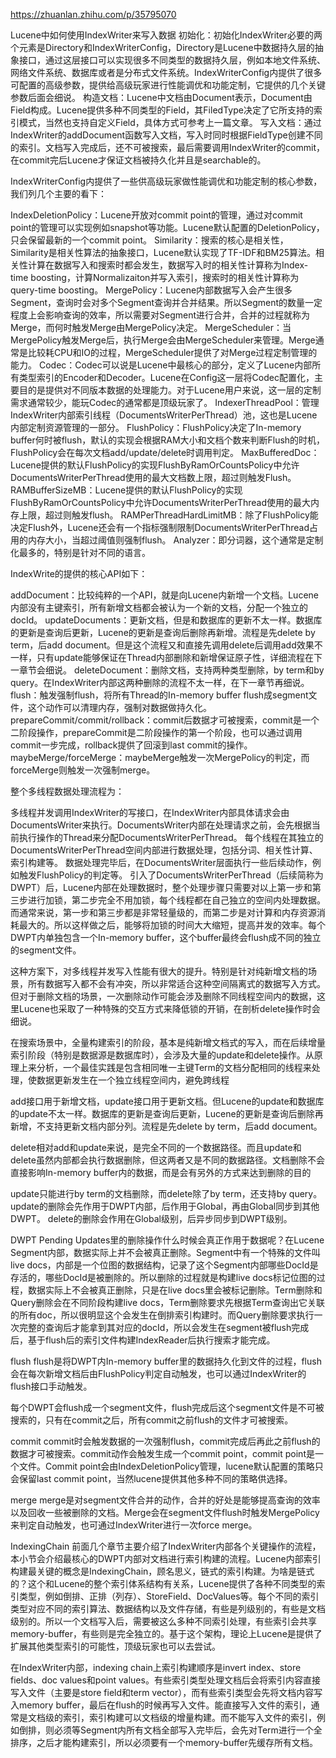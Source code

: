 https://zhuanlan.zhihu.com/p/35795070

Lucene中如何使用IndexWriter来写入数据
初始化：初始化IndexWriter必要的两个元素是Directory和IndexWriterConfig，Directory是Lucene中数据持久层的抽象接口，通过这层接口可以实现很多不同类型的数据持久层，例如本地文件系统、网络文件系统、数据库或者是分布式文件系统。IndexWriterConfig内提供了很多可配置的高级参数，提供给高级玩家进行性能调优和功能定制，它提供的几个关键参数后面会细说。
构造文档：Lucene中文档由Document表示，Document由Field构成。Lucene提供多种不同类型的Field，其FiledType决定了它所支持的索引模式，当然也支持自定义Field，具体方式可参考上一篇文章。
写入文档：通过IndexWriter的addDocument函数写入文档，写入时同时根据FieldType创建不同的索引。文档写入完成后，还不可被搜索，最后需要调用IndexWriter的commit，在commit完后Lucene才保证文档被持久化并且是searchable的。



IndexWriterConfig内提供了一些供高级玩家做性能调优和功能定制的核心参数，我们列几个主要的看下：

IndexDeletionPolicy：Lucene开放对commit point的管理，通过对commit point的管理可以实现例如snapshot等功能。Lucene默认配置的DeletionPolicy，只会保留最新的一个commit point。
Similarity：搜索的核心是相关性，Similarity是相关性算法的抽象接口，Lucene默认实现了TF-IDF和BM25算法。相关性计算在数据写入和搜索时都会发生，数据写入时的相关性计算称为Index-time boosting，计算Normalizaiton并写入索引，搜索时的相关性计算称为query-time boosting。
MergePolicy：Lucene内部数据写入会产生很多Segment，查询时会对多个Segment查询并合并结果。所以Segment的数量一定程度上会影响查询的效率，所以需要对Segment进行合并，合并的过程就称为Merge，而何时触发Merge由MergePolicy决定。
MergeScheduler：当MergePolicy触发Merge后，执行Merge会由MergeScheduler来管理。Merge通常是比较耗CPU和IO的过程，MergeScheduler提供了对Merge过程定制管理的能力。
Codec：Codec可以说是Lucene中最核心的部分，定义了Lucene内部所有类型索引的Encoder和Decoder。Lucene在Config这一层将Codec配置化，主要目的是提供对不同版本数据的处理能力。对于Lucene用户来说，这一层的定制需求通常较少，能玩Codec的通常都是顶级玩家了。
IndexerThreadPool：管理IndexWriter内部索引线程（DocumentsWriterPerThread）池，这也是Lucene内部定制资源管理的一部分。
FlushPolicy：FlushPolicy决定了In-memory buffer何时被flush，默认的实现会根据RAM大小和文档个数来判断Flush的时机，FlushPolicy会在每次文档add/update/delete时调用判定。
MaxBufferedDoc：Lucene提供的默认FlushPolicy的实现FlushByRamOrCountsPolicy中允许DocumentsWriterPerThread使用的最大文档数上限，超过则触发Flush。
RAMBufferSizeMB：Lucene提供的默认FlushPolicy的实现FlushByRamOrCountsPolicy中允许DocumentsWriterPerThread使用的最大内存上限，超过则触发flush。
RAMPerThreadHardLimitMB：除了FlushPolicy能决定Flush外，Lucene还会有一个指标强制限制DocumentsWriterPerThread占用的内存大小，当超过阈值则强制flush。
Analyzer：即分词器，这个通常是定制化最多的，特别是针对不同的语言。


IndexWrite的提供的核心API如下：

addDocument：比较纯粹的一个API，就是向Lucene内新增一个文档。Lucene内部没有主键索引，所有新增文档都会被认为一个新的文档，分配一个独立的docId。
updateDocuments：更新文档，但是和数据库的更新不太一样。数据库的更新是查询后更新，Lucene的更新是查询后删除再新增。流程是先delete by term，后add document。但是这个流程又和直接先调用delete后调用add效果不一样，只有update能够保证在Thread内部删除和新增保证原子性，详细流程在下一章节会细说。
deleteDocument：删除文档，支持两种类型删除，by term和by query。在IndexWriter内部这两种删除的流程不太一样，在下一章节再细说。
flush：触发强制flush，将所有Thread的In-memory buffer flush成segment文件，这个动作可以清理内存，强制对数据做持久化。
prepareCommit/commit/rollback：commit后数据才可被搜索，commit是一个二阶段操作，prepareCommit是二阶段操作的第一个阶段，也可以通过调用commit一步完成，rollback提供了回滚到last commit的操作。
maybeMerge/forceMerge：maybeMerge触发一次MergePolicy的判定，而forceMerge则触发一次强制merge。

整个多线程数据处理流程为：

多线程并发调用IndexWriter的写接口，在IndexWriter内部具体请求会由DocumentsWriter来执行。DocumentsWriter内部在处理请求之前，会先根据当前执行操作的Thread来分配DocumentsWriterPerThread。
每个线程在其独立的DocumentsWriterPerThread空间内部进行数据处理，包括分词、相关性计算、索引构建等。
数据处理完毕后，在DocumentsWriter层面执行一些后续动作，例如触发FlushPolicy的判定等。
引入了DocumentsWriterPerThread（后续简称为DWPT）后，Lucene内部在处理数据时，整个处理步骤只需要对以上第一步和第三步进行加锁，第二步完全不用加锁，每个线程都在自己独立的空间内处理数据。而通常来说，第一步和第三步都是非常轻量级的，而第二步是对计算和内存资源消耗最大的。所以这样做之后，能够将加锁的时间大大缩短，提高并发的效率。每个DWPT内单独包含一个In-memory buffer，这个buffer最终会flush成不同的独立的segment文件。

这种方案下，对多线程并发写入性能有很大的提升。特别是针对纯新增文档的场景，所有数据写入都不会有冲突，所以非常适合这种空间隔离式的数据写入方式。但对于删除文档的场景，一次删除动作可能会涉及删除不同线程空间内的数据，这里Lucene也采取了一种特殊的交互方式来降低锁的开销，在剖析delete操作时会细说。

在搜索场景中，全量构建索引的阶段，基本是纯新增文档式的写入，而在后续增量索引阶段（特别是数据源是数据库时），会涉及大量的update和delete操作。从原理上来分析，一个最佳实践是包含相同唯一主键Term的文档分配相同的线程来处理，使数据更新发生在一个独立线程空间内，避免跨线程

add接口用于新增文档，update接口用于更新文档。但Lucene的update和数据库的update不太一样。数据库的更新是查询后更新，Lucene的更新是查询后删除再新增，不支持更新文档内部分列。流程是先delete by term，后add document。


delete相对add和update来说，是完全不同的一个数据路径。而且update和delete虽然内部都会执行数据删除，但这两者又是不同的数据路径。文档删除不会直接影响In-memory buffer内的数据，而是会有另外的方式来达到删除的目的


update只能进行by term的文档删除，而delete除了by term，还支持by query。
update的删除会先作用于DWPT内部，后作用于Global，再由Global同步到其他DWPT。
delete的删除会作用在Global级别，后异步同步到DWPT级别。



DWPT Pending Updates里的删除操作什么时候会真正作用于数据呢？在Lucene Segment内部，数据实际上并不会被真正删除。Segment中有一个特殊的文件叫live docs，内部是一个位图的数据结构，记录了这个Segment内部哪些DocId是存活的，哪些DocId是被删除的。所以删除的过程就是构建live docs标记位图的过程，数据实际上不会被真正删除，只是在live docs里会被标记删除。Term删除和Query删除会在不同阶段构建live docs，Term删除要求先根据Term查询出它关联的所有doc，所以很明显这个会发生在倒排索引构建时。而Query删除要求执行一次完整的查询后才能拿到其对应的docId，所以会发生在segment被flush完成后，基于flush后的索引文件构建IndexReader后执行搜索才能完成。

flush
flush是将DWPT内In-memory buffer里的数据持久化到文件的过程，flush会在每次新增文档后由FlushPolicy判定自动触发，也可以通过IndexWriter的flush接口手动触发。

每个DWPT会flush成一个segment文件，flush完成后这个segment文件是不可被搜索的，只有在commit之后，所有commit之前flush的文件才可被搜索。

commit
commit时会触发数据的一次强制flush，commit完成后再此之前flush的数据才可被搜索。commit动作会触发生成一个commit point，commit point是一个文件。Commit point会由IndexDeletionPolicy管理，lucene默认配置的策略只会保留last commit point，当然lucene提供其他多种不同的策略供选择。

merge
merge是对segment文件合并的动作，合并的好处是能够提高查询的效率以及回收一些被删除的文档。Merge会在segment文件flush时触发MergePolicy来判定自动触发，也可通过IndexWriter进行一次force merge。

IndexingChain
前面几个章节主要介绍了IndexWriter内部各个关键操作的流程，本小节会介绍最核心的DWPT内部对文档进行索引构建的流程。Lucene内部索引构建最关键的概念是IndexingChain，顾名思义，链式的索引构建。为啥是链式的？这个和Lucene的整个索引体系结构有关系，Lucene提供了各种不同类型的索引类型，例如倒排、正排（列存）、StoreField、DocValues等。每个不同的索引类型对应不同的索引算法、数据结构以及文件存储，有些是列级别的，有些是文档级别的。所以一个文档写入后，需要被这么多种不同索引处理，有些索引会共享memory-buffer，有些则是完全独立的。基于这个架构，理论上Lucene是提供了扩展其他类型索引的可能性，顶级玩家也可以去尝试。

在IndexWriter内部，indexing chain上索引构建顺序是invert index、store fields、doc values和point values。有些索引类型处理文档后会将索引内容直接写入文件（主要是store field和term vector），而有些索引类型会先将文档内容写入memory buffer，最后在flush的时候再写入文件。能直接写入文件的索引，通常是文档级的索引，索引构建可以文档级的增量构建。而不能写入文件的索引，例如倒排，则必须等Segment内所有文档全部写入完毕后，会先对Term进行一个全排序，之后才能构建索引，所以必须要有一个memory-buffer先缓存所有文档。


